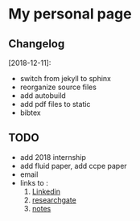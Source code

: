# My personal page

## Changelog
[2018-12-11]:
* switch from jekyll to sphinx
* reorganize source files
* add autobuild
* add pdf files to static
* bibtex

## TODO
* add 2018 internship
* add fluid paper, add ccpe paper
* email
* links to :
	1. [Linkedin](https://www.linkedin.com/in/feng-li-30aa7911b/) 
	2. [researchgate](https://www.researchgate.net/profile/Feng_Li175)
	3. [notes](https://fengggli.github.io/ResearchDocs/)
